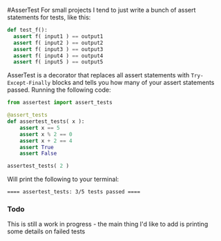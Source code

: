 #AsserTest
For small projects I tend to just write a bunch of assert statements for tests, like this:

```python
def test_f():
  assert f( input1 ) == output1
  assert f( input2 ) == output2
  assert f( input3 ) == output3
  assert f( input4 ) == output4
  assert f( input5 ) == output5
```

AsserTest is a decorator that replaces all assert statements with `Try-Except-Finally` blocks and tells you how many of your assert statements passed. Running the following code:

```python
from assertest import assert_tests

@assert_tests
def assertest_tests( x ):
    assert x == 5
    assert x % 2 == 0
    assert x + 2 == 4
    assert True
    assert False

assertest_tests( 2 )
```

Will print the following to your terminal:

```
==== assertest_tests: 3/5 tests passed ====
```

### Todo
This is still a work in progress - the main thing I'd like to add is printing some details on failed tests

